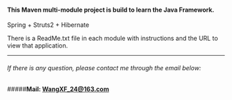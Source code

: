 #### This Maven multi-module project is build to learn the Java Framework.
Spring + Struts2 + Hibernate

There is a ReadMe.txt file in each module with instructions 
and the URL to view that application.

*****
###### If there is any question, please contact me through the email below:
#####**Mail: <WangXF_24@163.com>**

